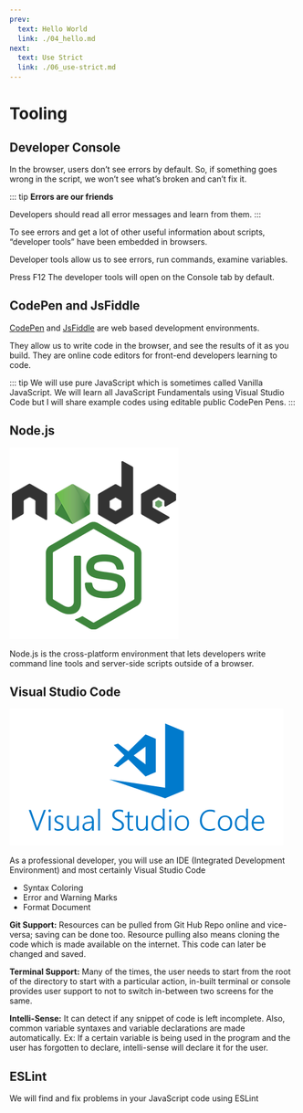 ```yaml
---
prev:
  text: Hello World
  link: ./04_hello.md 
next:
  text: Use Strict
  link: ./06_use-strict.md
---
```

# Tooling

## Developer Console

In the browser, users don’t see errors by default. So, if something goes wrong in the script, we won’t see what’s broken and can’t fix it.

::: tip
**Errors are our friends**

Developers should read all error messages and learn from them.
:::

To see errors and get a lot of other useful information about scripts, “developer tools” have been embedded in browsers.

Developer tools allow us to see errors, run commands, examine variables.

Press F12 The developer tools will open on the Console tab by default.

## CodePen and JsFiddle

[CodePen](https://codepen.io/features/) and [JsFiddle](https://jsfiddle.net/) are web based development environments.

They allow us to write code in the browser, and see the results of it as you build.
They are online code editors for front-end developers learning to code.

::: tip
We will use pure JavaScript which is sometimes called Vanilla JavaScript.
We will learn all JavaScript Fundamentals using Visual Studio Code but I will share example codes using editable public CodePen Pens.
:::

## Node.js

![node](./img/nodejs.png)

Node.js is the cross-platform environment that lets developers write command line tools and server-side scripts outside of a browser.

## Visual Studio Code

![code](./img/visualstudiocodelogo.png)

As a professional developer, you will use an IDE (Integrated Development Environment) and most certainly Visual Studio Code

* Syntax Coloring
* Error and Warning Marks
* Format Document

**Git Support:** Resources can be pulled from Git Hub Repo online and vice-versa; saving can be done too. Resource pulling also means cloning the code which is made available on the internet. This code can later be changed and saved.

**Terminal Support:** Many of the times, the user needs to start from the root of the directory to start with a particular action, in-built terminal or console provides user support to not to switch in-between two screens for the same.

**Intelli-Sense:** It can detect if any snippet of code is left incomplete. Also, common variable syntaxes and variable declarations are made automatically. Ex: If a certain variable is being used in the program and the user has forgotten to declare, intelli-sense will declare it for the user.

## ESLint

We will find and fix problems in your JavaScript code using ESLint
